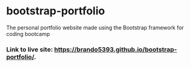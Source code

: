 # bootstrap-portfolio
The personal portfolio website made using the Bootstrap framework for coding bootcamp

### Link to live site: https://brando5393.github.io/bootstrap-portfolio/.
